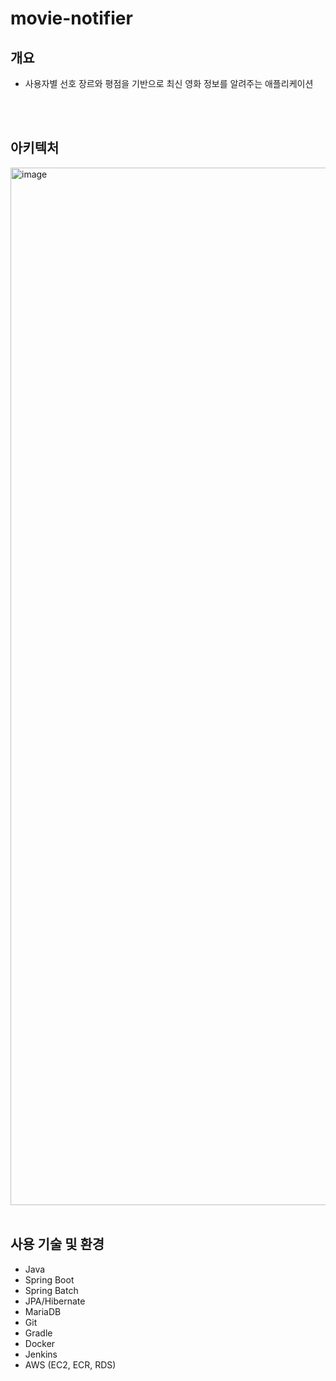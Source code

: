 # movie-notifier

## 개요
- 사용자별 선호 장르와 평점을 기반으로 최신 영화 정보를 알려주는 애플리케이션
<br>
<br>

## 아키텍처
<img width="1660" alt="image" src="https://github.com/iamjunhyeok/movie-notifier/assets/93698160/9845f71e-8693-467d-9b24-b990d341987f">
<br>
<br>

## 사용 기술 및 환경
- Java
- Spring Boot
- Spring Batch
- JPA/Hibernate
- MariaDB
- Git
- Gradle
- Docker
- Jenkins
- AWS (EC2, ECR, RDS)
